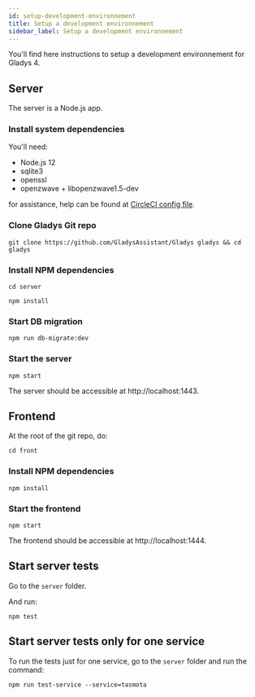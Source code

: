 ```yaml
---
id: setup-development-environnement
title: Setup a development environnement
sidebar_label: Setup a development environnement
---
```


You'll find here instructions to setup a development environnement for Gladys 4.

## Server

The server is a Node.js app.

### Install system dependencies

You'll need:

- Node.js 12
- sqlite3
- openssl
- openzwave + libopenzwave1.5-dev

for assistance, help can be found at [CircleCI config file](https://github.com/GladysAssistant/Gladys/blob/master/.circleci/config.yml).

### Clone Gladys Git repo

```
git clone https://github.com/GladysAssistant/Gladys gladys && cd gladys
```

### Install NPM dependencies

```
cd server
```

```
npm install
```

### Start DB migration

```
npm run db-migrate:dev
```

### Start the server

```
npm start
```

The server should be accessible at http://localhost:1443.

## Frontend

At the root of the git repo, do:

```
cd front
```

### Install NPM dependencies

```
npm install
```

### Start the frontend

```
npm start
```

The frontend should be accessible at http://localhost:1444.

## Start server tests

Go to the `server` folder.

And run:

```
npm test
```

## Start server tests only for one service

To run the tests just for one service, go to the `server` folder and run the command:

```
npm run test-service --service=tasmota
```
